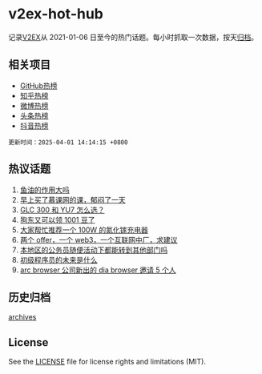# v2ex-hot-hub

 记录[V2EX](https://www.v2ex.com/)从 2021-01-06 日至今的热门话题。每小时抓取一次数据，按天[归档](archives)。
 
 ## 相关项目

- [GitHub热榜](https://github.com/snaildev/github-hot-hub)
- [知乎热榜](https://github.com/snaildev/zhihu-hot-hub)
- [微博热榜](https://github.com/snaildev/weibo-hot-hub)
- [头条热榜](https://github.com/snaildev/toutiao-hot-hub)
- [抖音热榜](https://github.com/snaildev/douyin-hot-hub)


 `更新时间：2025-04-01 14:14:15 +0800`

## 热议话题

1. [鱼油的作用大吗](https://www.v2ex.com/t/1122336)
1. [早上买了慕课网的课，郁闷了一天](https://www.v2ex.com/t/1122360)
1. [GLC 300 和 YU7 怎么选？](https://www.v2ex.com/t/1122433)
1. [狗东又可以领 1001 豆了](https://www.v2ex.com/t/1122351)
1. [大家帮忙推荐一个 100W 的氮化镓充电器](https://www.v2ex.com/t/1122457)
1. [两个 offer，一个 web3，一个互联网中厂，求建议](https://www.v2ex.com/t/1122446)
1. [本地区的公务员随便活动下都能转到其他部门吗](https://www.v2ex.com/t/1122450)
1. [初级程序员的未来是什么](https://www.v2ex.com/t/1122389)
1. [arc browser 公司新出的 dia browser 邀请 5 个人](https://www.v2ex.com/t/1122415)

## 历史归档

[archives](archives)

## License

See the [LICENSE](LICENSE) file for license rights and limitations (MIT).
